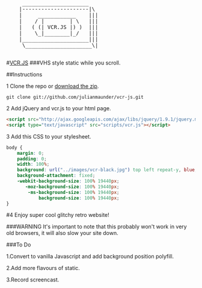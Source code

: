<pre>
	 _____________________
	|---------------------|\
	|     ____________    |||
	|    / |        | \   |||
	|   ( (| VCR.JS |) )  |||
	|    \_|________|_/   |||
	|_____________________|||
	 \_____________________\|

</pre>

#[VCR.JS](http://julianmaunder.github.com/vhs-js/)
###VHS style static while you scroll.

##Instructions

1 Clone the repo or [download the zip](https://dl.dropbox.com/u/60943841/vcr.zip).

```
git clone git://github.com/julianmaunder/vcr-js.git
```

2 Add jQuery and vcr.js to your html page.

```html
<script src="http://ajax.googleapis.com/ajax/libs/jquery/1.9.1/jquery.min.js"></script>
<script type="text/javascript" src="scripts/vcr.js"></script>
```

3 Add this CSS to your stylesheet.

```css
body {
	margin: 0;
	padding: 0;
	width: 100%;
	background: url("../images/vcr-black.jpg") top left repeat-y, blue;
	background-attachment: fixed;
    -webkit-background-size: 100% 19440px;
       -moz-background-size: 100% 19440px;
        -ms-background-size: 100% 19440px;
  	        background-size: 100% 19440px;
}
```

#4 Enjoy super cool glitchy retro website!

###WARNING
It's important to note that this probably won't work in very old browsers, it will also slow your site down.

###To Do

1.Convert to vanilla Javascript and add background position polyfill.

2.Add more flavours of static.

3.Record screencast.